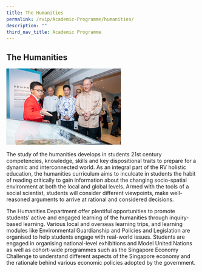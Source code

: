 ```yaml
---
title: The Humanities
permalink: /rvip/Academic-Programme/humanities/
description: ""
third_nav_title: Academic Programme
---
```

## The Humanities

<img src="/images/humanitiesphoto.jpg" style="width:60%">

The study of the humanities develops in students 21st century competencies, knowledge, skills and key dispositional traits to prepare for a dynamic and interconnected world. As an integral part of the RV holistic education, the humanities curriculum aims to inculcate in students the habit of reading critically to gain information about the changing socio-spatial environment at both the local and global levels. Armed with the tools of a social scientist, students will consider different viewpoints, make well-reasoned arguments to arrive at rational and considered decisions.  

The Humanities Department offer plentiful opportunities to promote students’ active and engaged learning of the humanities through inquiry-based learning. Various local and overseas learning trips, and learning modules like Environmental Guardianship and Policies and Legislation are organised to help students engage with real-world issues. Students are engaged in organising national-level exhibitions and Model United Nations as well as cohort-wide programmes such as the Singapore Economy Challenge to understand different aspects of the Singapore economy and the rationale behind various economic policies adopted by the government.